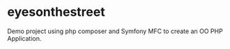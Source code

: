 eyesonthestreet
===============
Demo project using php composer and Symfony MFC to create an OO PHP Application. 
